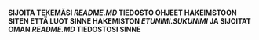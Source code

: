 #### SIJOITA TEKEMÄSI *README.MD* TIEDOSTO OHJEET HAKEIMSTOON SITEN ETTÄ LUOT SINNE HAKEMISTON *ETUNIMI.SUKUNIMI* JA SIJOITAT OMAN *README.MD* TIEDOSTOSI SINNE  


